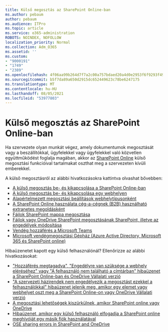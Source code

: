 ```yaml
---
title: Külső megosztás az SharePoint Online-ban
ms.author: pebaum
author: pebaum
ms.audience: ITPro
ms.topic: article
ms.service: o365-administration
ROBOTS: NOINDEX, NOFOLLOW
localization_priority: Normal
ms.collection: Adm_O365
ms.assetid: ''
ms.custom:
- "9000191"
- "1749"
- "2389"
ms.openlocfilehash: 4f06aa99b264d7f7a2c00a757bdaed20a4d0e2953f6f9293f4987ae448fb17bb
ms.sourcegitcommit: b5f7da89a650d2915dc652449623c78be6247175
ms.translationtype: MT
ms.contentlocale: hu-HU
ms.lasthandoff: 08/05/2021
ms.locfileid: "53977803"
---
```

# <a name="external-sharing-in-sharepoint-online"></a>Külső megosztás az SharePoint Online-ban

Ha szervezete olyan munkát végez, amely dokumentumok megosztását vagy a beszállítókkal, ügyfelekkel vagy ügyfelekkel való közvetlen együttműködést foglalja magában, akkor az [SharePoint Online](https://docs.microsoft.com/sharepoint/external-sharing-overview) külső megosztási funkcióival tartalmakat oszthat meg a szervezeten kívüli emberekkel.

A külső megosztásról az alábbi hivatkozásokra kattintva olvashat bővebben:

- [A külső megosztás be- és kikapcsolása a SharePoint Online-ban](https://docs.microsoft.com/sharepoint/turn-external-sharing-on-or-off)
- [A külső megosztás be- és kikapcsolása egy webhelyen](https://docs.microsoft.com/sharepoint/change-external-sharing-site)
- [Alapértelmezett megosztási beállítások webhelytípusonként](https://docs.microsoft.com/Office365/Enterprise/microsoft-365-guest-settings#sharepoint-site-level)
- [A SharePoint Online használata cég-a-cégnek (B2B) használható extranetes megoldásként](https://docs.microsoft.com/sharepoint/create-b2b-extranet)
- [Fájlok SharePoint mappa megosztása](https://support.office.com/article/share-sharepoint-files-or-folders-1fe37332-0f9a-4719-970e-d2578da4941c)
- [Fájlok vagy OneDrive SharePoint megosztásának SharePoint, illetve az engedélyek módosítása](https://support.office.com/article/stop-sharing-onedrive-or-sharepoint-files-or-folders-or-change-permissions-0a36470f-d7fe-40a0-bd74-0ac6c1e13323)
- [Vendég hozzáférés a Microsoft Teams](https://docs.microsoft.com/MicrosoftTeams/guest-access)
- [Microsoft vendégmegosztási Gépház (Azure Active Directory, Microsoft 365 és SharePoint online)](https://docs.microsoft.com/Office365/Enterprise/microsoft-365-guest-settings)

Hibaüzenetet kapott egy külső felhasználónál? Ellenőrizze az alábbi hivatkozásokat:

- ["Hozzáférés megtagadva", "Engedélyre van szüksége a webhely eléréséhez" vagy "A felhasználó nem található a címtárban" hibaüzenet a SharePoint Online-ban és OneDrive Vállalati verzió](https://docs.microsoft.com/sharepoint/support/administration/access-denied-or-need-permission-error-sharepoint-online-or-onedrive-for-business)
- ["A szervezeti házirendek nem engedélyezik a megosztást ezekkel a felhasználókkal" hibaüzenet jelenik meg, amikor egy elemet vagy webhelyet oszt meg a SharePoint Online-on vagy OneDrive Vállalati verzió](https://docs.microsoft.com/sharepoint/support/administration/organization-policies-do-not-allow-you-to-share-with-users-error)
- [A megosztási lehetőségek kiszürkülnek, amikor SharePoint online vagy OneDrive](https://docs.microsoft.com/sharepoint/support/administration/sharing-options-grayed-out-when-sharing-from-sharepoint-online-or-onedrive)
- [Hibaüzenet, amikor egy külső felhasználó elfogadja a SharePoint online meghívóját egy másik fiók használatával](https://docs.microsoft.com/sharepoint/support/sharing-and-permissions/error-when-external-user-accepts-an-invitation-by-using-another-account)
- [OSE sharing errors in SharePoint and OneDrive](https://docs.microsoft.com/sharepoint/sharepoint-onedrive-error-message)



